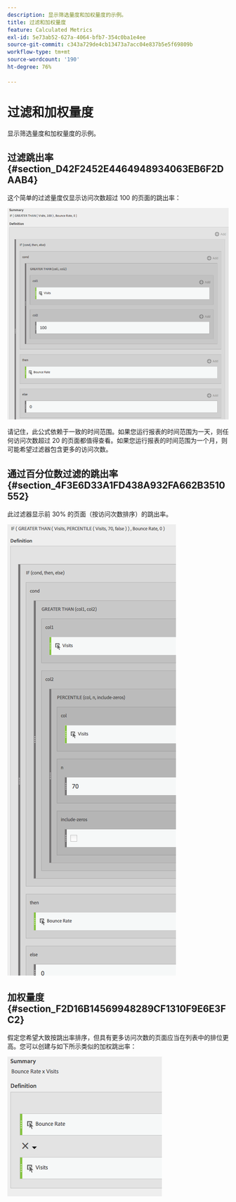 ```yaml
---
description: 显示筛选量度和加权量度的示例。
title: 过滤和加权量度
feature: Calculated Metrics
exl-id: 5e73ab52-627a-4064-bfb7-354c0ba1e4ee
source-git-commit: c343a729de4cb13473a7acc04e837b5e5f69809b
workflow-type: tm+mt
source-wordcount: '190'
ht-degree: 76%

---
```


# 过滤和加权量度

显示筛选量度和加权量度的示例。

## 过滤跳出率 {#section_D42F2452E4464948934063EB6F2DAAB4}

这个简单的过滤量度仅显示访问次数超过 100 的页面的跳出率：

![摘要窗口，其中显示应用于列1 （访问次数）和列2 (100)的量度以及跳出率。](assets/cm_fbr.png)

请记住，此公式依赖于一致的时间范围。如果您运行报表的时间范围为一天，则任何访问次数超过 20 的页面都值得查看。如果您运行报表的时间范围为一个月，则可能希望过滤器包含更多的访问次数。

## 通过百分位数过滤的跳出率 {#section_4F3E6D33A1FD438A932FA662B3510552}

此过滤器显示前 30% 的页面（按访问次数排序）的跳出率。

![如果为，则筛选器显示按访问排序的前30%页面的跳出率。](assets/cm_wbr_2.png)

## 加权量度 {#section_F2D16B14569948289CF1310F9E6E3FC2}

假定您希望大致按跳出率排序，但具有更多访问次数的页面应当在列表中的排位更高。您可以创建与如下所示类似的加权跳出率：

![包含访问跳出率时间定义的摘要。](assets/cm_wbr.png)
